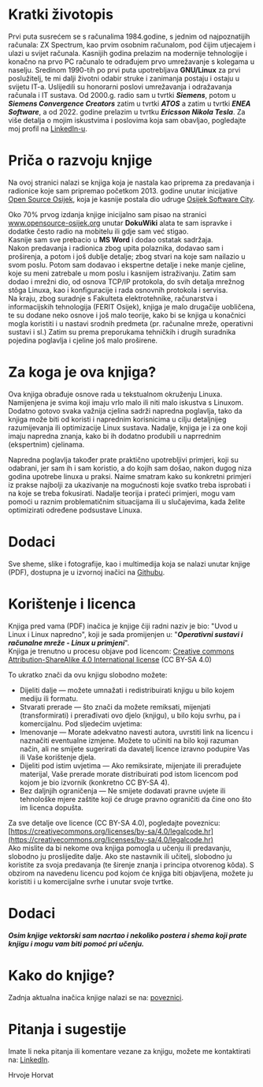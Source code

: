 # Kratki životopis
Prvi puta susrećem se s računalima 1984.godine, s jednim od najpoznatijih računala: ZX Spectrum, kao prvim osobnim računalom, pod čijim utjecajem i ulazi u svijet računala. Kasnijih godina prelazim na modernije tehnologije i konačno na prvo PC računalo te odrađujem prvo umrežavanje s kolegama u naselju. 
Sredinom 1990-tih po prvi puta upotrebljava **GNU/Linux** za prvi poslužitelj, te mi dalji životni odabir struke i zanimanja postaju i ostaju u svijetu IT-a. Uslijedili su honorarni poslovi umrežavanja i odražavanja računala i IT sustava. Od 2000.g. radio sam u tvrtki _**Siemens**_, potom u _**Siemens Convergence Creators**_ zatim u tvrtki _**ATOS**_ a zatim u tvrtki _**ENEA Software**_, a od 2022. godine prelazim u tvrtku _**Ericsson Nikola Tesla**_. Za više detalja o mojim iskustvima i poslovima koja sam obavljao, pogledajte moj profil na [LinkedIn-u](https://www.linkedin.com/in/hrvoje-horvat-48477b1/).


# Priča o razvoju knjige
Na ovoj stranici nalazi se knjiga koja je nastala kao priprema za predavanja i radionice koje sam pripremao početkom 2013. godine unutar 
inicijative [Open Source Osijek](https://www.opensource-osijek.org/), koja je kasnije postala dio udruge [Osijek Software City](https://softwarecity.hr/).  

Oko 70% prvog izdanja knjige inicijalno sam pisao na stranici www.opensource-osijek.org unutar **DokuWiki** alata te sam ispravke i dodatke često radio na mobitelu ili gdje sam već stigao.  
Kasnije sam sve prebacio u **MS Word** i dodao ostatak sadržaja.    
Nakon predavanja i radionica zbog upita polaznika, dodavao sam i proširenja, a potom i još dublje detalje; zbog stvari na koje sam nailazio u svom poslu. Potom sam dodavao i ekspertne detalje i neke manje cjeline, koje su meni zatrebale u mom poslu i kasnijem istraživanju. Zatim sam dodao i mrežni dio, od osnova TCP/IP protokola, do svih detalja mrežnog stôga Linuxa, kao i konfiguracije i rada osnovnih protokola i servisa.  
Na kraju, zbog suradnje s Fakulteta elektrotehnike, računarstva i informacijskih tehnologija (FERIT Osijek),  knjiga je malo drugačije uobličena, te su dodane neko osnove i još malo teorije, kako bi se knjiga u konačnici mogla koristiti i u nastavi srodnih predmeta (pr. računalne mreže, operativni sustavi i sl.)  Zatim su prema preporukama tehničkih i drugih suradnika pojedina poglavlja i cjeline još malo proširene.     



# Za koga je ova knjiga?
Ova knjiga obrađuje osnove rada u tekstualnom okruženju Linuxa. Namijenjena je svima koji imaju vrlo malo ili niti malo iskustva s Linuxom. Dodatno gotovo svaka važnija cjelina sadrži napredna poglavlja, tako da knjiga može biti od koristi i naprednim korisnicima u cilju detaljnijeg razumijevanja ili optimizacije Linux sustava. Nadalje, knjiga je i za one koji imaju napredna znanja, kako bi ih dodatno produbili u naprrednim (ekspertnim) cjelinama.

Napredna poglavlja također prate praktično upotrebljivi primjeri, koji su odabrani, jer sam ih i sam koristio, a do kojih sam došao, nakon dugog niza godina upotrebe linuxa u praksi. Naime smatram kako su konkretni primjeri iz prakse najbolji za ukazivanje na mogućnosti koje svatko treba isprobati i na koje se treba fokusirati. Nadalje teorija i prateći primjeri, mogu vam pomoći u raznim problematičnim situacijama ili u slučajevima, kada želite optimizirati određene podsustave Linuxa.

# Dodaci
Sve sheme, slike i fotografije, kao i multimedija koja se nalazi unutar knjige (PDF), dostupna je u izvornoj inačici na [Githubu](https://github.com/hhorvat/Slike).

# Korištenje i licenca
Knjiga pred vama (PDF) inačica je knjige čiji radni naziv je bio: "Uvod u Linux i Linux napredno",  koji je sada promijenjen u: "_**Operativni sustavi i računalne mreže - Linux u primjeni**_".    
Knjiga je trenutno u procesu objave pod licencom: [Creative commons Attribution-ShareAlike 4.0 International license](https://creativecommons.org/licenses/by-sa/4.0/legalcode.hr) (CC BY-SA 4.0)   

To ukratko znači da ovu knjigu slobodno možete: 
* Dijeliti dalje — možete umnažati i redistribuirati knjigu u bilo kojem mediju ili formatu. 
* Stvarati prerade — što znači da možete remiksati, mijenjati (transformirati) i prerađivati ovo djelo (knjigu), u bilo koju svrhu, pa i komercijalnu.  Pod sljedećim uvjetima: 
* Imenovanje — Morate adekvatno navesti autora, uvrstiti link na licencu i naznačiti eventualne izmjene. Možete to učiniti na bilo koji razuman način, ali ne smijete sugerirati da davatelj licence izravno podupire Vas ili Vaše korištenje djela. 
* Dijeliti pod istim uvjetima — Ako remiksirate, mijenjate ili prerađujete materijal, Vaše prerade morate distribuirati pod istom licencom pod kojom je bio izvornik (konkretno CC BY-SA 4). 
* Bez daljnjih ograničenja — Ne smijete dodavati pravne uvjete ili tehnološke mjere zaštite koji će druge pravno ograničiti da čine ono što im licenca dopušta.   


Za sve detalje ove licence (CC BY-SA 4.0), pogledajte poveznicu: [https://creativecommons.org/licenses/by-sa/4.0/legalcode.hr](https://creativecommons.org/licenses/by-sa/4.0/legalcode.hr)      
Ako mislite da bi nekome ova knjiga pomogla u učenju ili predavanju, slobodno ju proslijedite dalje. 
Ako ste nastavnik ili učitelj, slobodno ju koristite za svoja predavanja (te širenje znanja i principa otvorenog kôda). 
S obzirom na navedenu licencu pod kojom će knjiga biti objavljena, možete ju koristiti i u komercijalne svrhe i unutar svoje tvrtke.  




# Dodaci

**_Osim knjige vektorski sam nacrtao i nekoliko postera i shema koji prate knjigu i mogu vam biti pomoć pri učenju._**  
  

# Kako do knjige?
Zadnja aktualna inačica knjige nalazi se na: [poveznici](https://drive.google.com/drive/folders/1Z5yGg9BjOKZrY_0yxBp9v84NMCO_2n_l?usp=drive_link).


# Pitanja i sugestije
Imate li neka pitanja ili komentare vezane za knjigu, možete me kontaktirati na: 
[LinkedIn](https://www.linkedin.com/in/hrvoje-horvat-48477b1/).


Hrvoje Horvat





